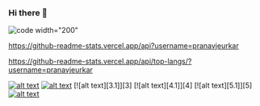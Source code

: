 
### Hi there 👋


![code](https://user-images.githubusercontent.com/60751023/125091771-55b9a480-e0ee-11eb-9b50-294152421ff9.png) width="200"


https://github-readme-stats.vercel.app/api?username=pranavjeurkar

https://github-readme-stats.vercel.app/api/top-langs/?username=pranavjeurkar

<!-- Please don't remove this: Grab your social icons from https://github.com/carlsednaoui/gitsocial -->

<!-- display the social media buttons in your README -->

[![alt text][1.1]][1]
[![alt text][2.1]][2]
[![alt text][3.1]][3]
[![alt text][4.1]][4]
[![alt text][5.1]][5]
[![alt text][6.1]][6]


<!-- links to social media icons -->
<!-- no need to change these -->

<!-- icons with padding -->

[1.1]: http://i.imgur.com/tXSoThF.png (twitter icon with padding)
[2.1]: http://i.imgur.com/P3YfQoD.png (facebook icon with padding)
[6.1]: http://i.imgur.com/0o48UoR.png (github icon with padding)

<!-- icons without padding -->

[1.2]: http://i.imgur.com/wWzX9uB.png (twitter icon without padding)
[2.2]: http://i.imgur.com/fep1WsG.png (facebook icon without padding)
[6.2]: http://i.imgur.com/9I6NRUm.png (github icon without padding)


<!-- links to your social media accounts -->
<!-- update these accordingly -->

[1]: https://twitter.com/pranav_jeurkar
[2]: https://www.linkedin.com/in/pranav-jeurkar-77a134176/
[6]: https://github.com/PranavJeurkar

<!-- Please don't remove this: Grab your social icons from https://github.com/carlsednaoui/gitsocial -->

